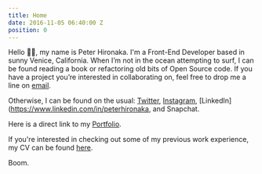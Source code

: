 ```yaml
---
title: Home
date: 2016-11-05 06:40:00 Z
position: 0
---
```


Hello 👋🏼, my name is Peter Hironaka. I'm a Front-End Developer based in sunny Venice, California. When I’m not in the ocean attempting to surf, I can be found  reading a book or refactoring old bits of Open Source code. If you have a project you’re interested in collaborating on, feel free to drop me a line on [email](mailto:peterhironaka@mac.com).

Otherwise, I can be found on the usual: [Twitter](http://twitter.com/peterhironaka), [Instagram](http://instagram.com/peterhironaka), [LinkedIn](https://www.linkedin.com/in/peterhironaka, and Snapchat.

Here is a direct link to my [Portfolio](/work).

If you're interested in checking out some of my previous work experience, my CV can be found [here](/resume).

Boom.

